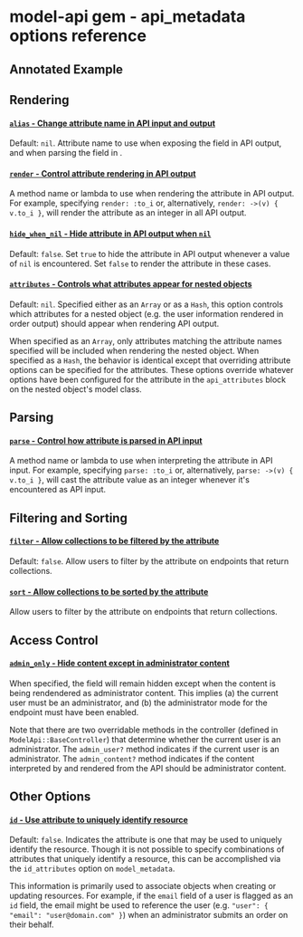 # model-api gem - api_metadata options reference

## Annotated Example


## Rendering

#### [`alias` - Change attribute name in API input and output](#alias)
Default: `nil`.  Attribute name to use when exposing the field in API output, and when parsing the
field in .

#### [`render` - Control attribute rendering in API output](#render)
A method name or lambda to use when rendering the attribute in API output.  For example,
specifying `render: :to_i` or, alternatively, `render: ->(v) { v.to_i }`, will render the
attribute as an integer in all API output.

#### [`hide_when_nil` - Hide attribute in API output when `nil`](#hide_when_nil)
Default: `false`.  Set `true` to hide the attribute in API output whenever a value of `nil` is
encountered.  Set `false` to render the attribute in these cases.

#### [`attributes` - Controls what attributes appear for nested objects](#attributes)
Default: `nil`.  Specified either as an `Array` or as a `Hash`, this option controls which
attributes for a nested object (e.g. the user information rendered in order output) should appear
when rendering API output.

When specified as an `Array`, only attributes matching the attribute names specified will be
included when rendering the nested object.  When specified as a `Hash`, the behavior is identical
except that overriding attribute options can be specified for the attributes.  These options
override whatever options have been configured for the attribute in the `api_attributes` block on
the nested object's model class.

## Parsing

#### [`parse` - Control how attribute is parsed in API input](#parse)
A method name or lambda to use when interpreting the attribute in API input.  For example,
specifying `parse: :to_i` or, alternatively, `parse: ->(v) { v.to_i }`, will cast the attribute
value as an integer whenever it's encountered as API input.


## Filtering and Sorting

#### [`filter` - Allow collections to be filtered by the attribute](#filter) 
Default: `false`.  Allow users to filter by the attribute on endpoints that return collections.

#### [`sort` - Allow collections to be sorted by the attribute](#sort)
Allow users to filter by the attribute on endpoints that return collections.


## Access Control

#### [`admin_only` - Hide content except in administrator content](#sort)
When specified, the field will remain hidden except when the content is being rendendered as
administrator content.  This implies (a) the current user must be an administrator, and (b) the
administrator mode for the endpoint must have been enabled.

Note that there are two overridable methods in the controller (defined in
`ModelApi::BaseController`) that determine whether the current user is an administrator.  The
`admin_user?` method indicates if the current user is an administrator.  The `admin_content?`
method indicates if the content interpreted by and rendered from the API should be administrator
content.

## Other Options

#### [`id` - Use attribute to uniquely identify resource](#id)
Default: `false`.  Indicates the attribute is one that may be used to uniquely identify the
resource.  Though it is not possible to specify combinations of attributes that uniquely identify a
resource, this can be accomplished via the `id_attributes` option on `model_metadata`.

This information is primarily used to associate objects when creating or updating resources.  For
example, if the `email` field of a user is flagged as an `id` field, the email might be used to
reference the user (e.g. `"user": { "email": "user@domain.com" }`) when an administrator submits an
order on their behalf.
